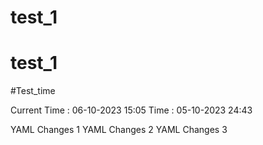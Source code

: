 # test_1
# test_1
#Test_time


Current Time : 06-10-2023 15:05
Time : 05-10-2023 24:43 



YAML Changes 1
YAML Changes 2
YAML Changes 3